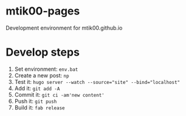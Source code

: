 # mtik00-pages

Development environment for mtik00.github.io

# Develop steps
1.  Set environment: `env.bat`
1.  Create a new post: `np`
1.  Test it: `hugo server --watch --source="site" --bind="localhost"`
1.  Add it: `git add -A`
1.  Commit it: `git ci -am'new content'`
1.  Push it: `git push`
1.  Build it: `fab release`